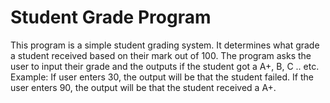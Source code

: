 # Student Grade Program
This program is a simple student grading system. It determines what grade a student received based on their mark out of 100. 
The program asks the user to input their grade and the outputs if the student got a A+, B, C .. etc.
Example: 
If user enters 30, the output will be that the student failed. 
If the user enters 90, the output will be that the student received a A+. 

